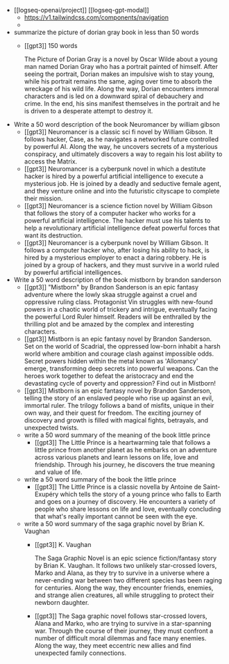 - [[logseq-openai/project]] [[logseq-gpt-modal]]
	- https://v1.tailwindcss.com/components/navigation
	-
- summarize the picture of dorian gray book in less than 50 words
	- [[gpt3]] 150 words
	  
	  The Picture of Dorian Gray is a novel by Oscar Wilde about a young man named Dorian Gray who has a portrait painted of himself. After seeing the portrait, Dorian makes an impulsive wish to stay young, while his portrait remains the same, aging over time to absorb the wreckage of his wild life. Along the way, Dorian encounters immoral characters and is led on a downward spiral of debauchery and crime. In the end, his sins manifest themselves in the portrait and he is driven to a desperate attempt to destroy it.
- Write a 50 word description of the book Neuromancer by william gibson
	- [[gpt3]] Neuromancer is a classic sci fi novel by William Gibson. It follows hacker, Case, as he navigates a networked future controlled by powerful AI. Along the way, he uncovers secrets of a mysterious conspiracy, and ultimately discovers a way to regain his lost ability to access the Matrix.
	- [[gpt3]] Neuromancer is a cyberpunk novel in which a destitute hacker is hired by a powerful artificial intelligence to execute a mysterious job. He is joined by a deadly and seductive female agent, and they venture online and into the futuristic cityscape to complete their mission.
	- [[gpt3]] Neuromancer is a science fiction novel by William Gibson that follows the story of a computer hacker who works for a powerful artificial intelligence. The hacker must use his talents to help a revolutionary artificial intelligence defeat powerful forces that want its destruction.
	- [[gpt3]] Neuromancer is a cyberpunk novel by William Gibson. It follows a computer hacker who, after losing his ability to hack, is hired by a mysterious employer to enact a daring robbery. He is joined by a group of hackers, and they must survive in a world ruled by powerful artificial intelligences.
- Write a 50 word description of the book mistborn by brandon sanderson
	- [[gpt3]] "Mistborn" by Brandon Sanderson is an epic fantasy adventure where the lowly skaa struggle against a cruel and oppressive ruling class. Protagonist Vin struggles with new-found powers in a chaotic world of trickery and intrigue, eventually facing the powerful Lord Ruler himself. Readers will be enthralled by the thrilling plot and be amazed by the complex and interesting characters.
	- [[gpt3]] Mistborn is an epic fantasy novel by Brandon Sanderson. Set on the world of Scadrial, the oppressed low-born inhabit a harsh world where ambition and courage clash against impossible odds. Secret powers hidden within the metal known as 'Allomancy' emerge, transforming deep secrets into powerful weapons. Can the heroes work together to defeat the aristocracy and end the devastating cycle of poverty and oppression? Find out in Mistborn!
	- [[gpt3]] Mistborn is an epic fantasy novel by Brandon Sanderson, telling the story of an enslaved people who rise up against an evil, immortal ruler. The trilogy follows a band of misfits, unique in their own way, and their quest for freedom. The exciting journey of discovery and growth is filled with magical fights, betrayals, and unexpected twists.
	- write a 50 word summary of the meaning of the book little prince
		- [[gpt3]] The Little Prince is a heartwarming tale that follows a little prince from another planet as he embarks on an adventure across various planets and learn lessons on life, love and friendship. Through his journey, he discovers the true meaning and value of life.
	- write a 50 word summary of the book the little prince
		- [[gpt3]] The Little Prince is a classic novella by Antoine de Saint-Exupéry which tells the story of a young prince who falls to Earth and goes on a journey of discovery. He encounters a variety of people who share lessons on life and love, eventually concluding that what's really important cannot be seen with the eye.
	- write a 50 word summary of the saga graphic novel by Brian K. Vaughan
		- [[gpt3]] K. Vaughan
		  
		  The Saga Graphic Novel is an epic science fiction/fantasy story by Brian K. Vaughan. It follows two unlikely star-crossed lovers, Marko and Alana, as they try to survive in a universe where a never-ending war between two different species has been raging for centuries. Along the way, they encounter friends, enemies, and strange alien creatures, all while struggling to protect their newborn daughter.
		- [[gpt3]] The Saga graphic novel follows star-crossed lovers, Alana and Marko, who are trying to survive in a star-spanning war. Through the course of their journey, they must confront a number of difficult moral dilemmas and face many enemies. Along the way, they meet eccentric new allies and find unexpected family connections.